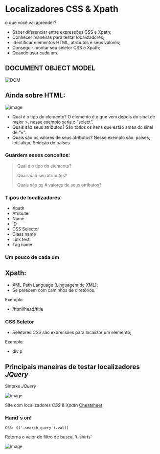 # Localizadores CSS & Xpath

o que você vai aprender?

- Saber diferenciar entre expressões CSS e Xpath;
- Conhecer maneiras para testar localizadores;
- Identificar elementos HTML, atributos e seus valores;
- Conseguir montar seu seletor CSS e Xpath;
- Quando usar cada um.

## DOCUMENT OBJECT MODEL

![DOM](https://github.com/Fabricioperrone/Localizadores-css-e-xpath/assets/69866913/95108ce2-2ef7-47cd-b720-68d88b0a618b)


## Ainda sobre HTML:
![image](https://github.com/Fabricioperrone/Localizadores-css-e-xpath/assets/69866913/98077169-7194-4ad9-abf1-a4c754f7d290)


-	Qual é o tipo do elemento? O elemento é o que vem depois do sinal de maior >, nesse exemplo seria o “select”.
-	Quais são seus atributos? São todos os itens que estão antes do sinal de “=”.
-	Quais são os valores de seus atributos? Nesse exemplo são: países, left-align, Seleção de países.


### Guardem esses conceitos:

>  Qual é o tipo do elemento?
> 
>  Quais são seu atributos?
> 
>  Quais são os # valores de seus atributos?

### Tipos de localizadores
- Xpath
- Atribute
- Name
- ID
- CSS Selector
- Class name
- Link text
- Tag name

### Um pouco de cada um
## Xpath:
- XML Path Language (Linguagem de XML);
- Se parecem com caminhos de diretórios.
  
Exemplo:
  - /html/head/title
### CSS Seletor
- Seletores CSS são expressões para locaiizar um elemento;

Exemplo:
  - div p


## Principais maneiras de testar localizadores _JQuery_

Sintaxe _JQuery_

![image](https://github.com/Fabricioperrone/Localizadores-css-e-xpath/assets/69866913/08731438-ba4d-4217-a193-63294020d2b5)


Site com localizadores _CSS_ & _Xpath_ [Cheatsheet](https://devhints.io/xpath)
 
### Hand´s on!
```
CSS: $('.search_query').val()
``` 
Retorna o valor do filtro de busca, ‘t-shirts’

![image](https://github.com/Fabricioperrone/Localizadores-css-e-xpath/assets/69866913/60338f49-1c15-4ae4-a77f-d54dfe3a62d8)

